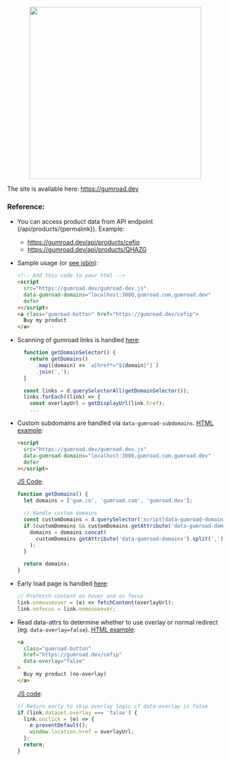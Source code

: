 <p align="center">
<img width="400" src="https://og-image.wzulfikar.com/i/**gumroad.dev**.png?theme=dark&md=1&fontSize=100px&images=https%3A%2F%2Fpbs.twimg.com%2Fmedia%2FDyWXd86UwAAsLM-%3Fformat%3Dpng%26name%3Dlarge&images=https%3A%2F%2Fassets.vercel.com%2Fimage%2Fupload%2Ffront%2Fassets%2Fdesign%2Fnextjs-white-logo.svg">
</p>

The site is available here: https://gumroad.dev

### Reference:

- You can access product data from API endpoint (/api/products/{permalink}). Example:

  - https://gumroad.dev/api/products/cefip
  - https://gumroad.dev/api/products/QHAZG

- Sample usage (or [see jsbin](https://jsbin.com/nikadoc/2/edit?html,output)):

  ```html
  <!-- Add this code to your html -->
  <script
    src="https://gumroad.dev/gumroad-dev.js"
    data-gumroad-domains="localhost:3000,gumroad.com,gumroad.dev"
    defer
  ></script>
  <a class="gumroad-button" href="https://gumroad.dev/cefip">
    Buy my product
  </a>
  ```

- Scanning of gumroad links is handled [here](https://github.com/wzulfikar/gumroad-dev/blob/81dee11f11fb71ce1b96cf5fb2bf2b9d9a9d2477/public/gumroad-dev.js#L169-L178):

  ```javascript
    function getDomainSelector() {
      return getDomains()
        .map((domain) => `a[href*="${domain}"]`)
        .join(',');
    }

    const links = d.querySelectorAll(getDomainSelector());
    links.forEach((link) => {
      const overlayUrl = getDisplayUrl(link.href);
      ...
  ```

- Custom subdomains are handled via `data-gumroad-subdomains`. [HTML example](https://github.com/wzulfikar/gumroad-dev/blob/c29643f610bc4d5676293ca75d26189650429463/pages/_document.tsx#L9-L13):

  ```html
  <script
    src="https://gumroad.dev/gumroad-dev.js"
    data-gumroad-domains="localhost:3000,gumroad.com,gumroad.dev"
    defer
  ></script>
  ```

  [JS Code](https://github.com/wzulfikar/gumroad-dev/blob/c29643f610bc4d5676293ca75d26189650429463/public/gumroad-dev.js#L155-L167):

  ```javascript
  function getDomains() {
    let domains = ['gum.co', 'gumroad.com', 'gumroad.dev'];

    // Handle custom domains
    const customDomains = d.querySelector('script[data-gumroad-domains]');
    if (customDomains && customDomains.getAttribute('data-gumroad-domains')) {
      domains = domains.concat(
        customDomains.getAttribute('data-gumroad-domains').split(',')
      );
    }

    return domains;
  }
  ```

- Early load page is handled [here](https://github.com/wzulfikar/gumroad-dev/blob/fd8a8e6590efb828f2ffb95237118ee2bacedf77/public/gumroad-dev.js#L199-L201):

  ```javascript
  // Prefetch content on hover and on focus
  link.onmouseover = (e) => fetchContent(overlayUrl);
  link.onfocus = link.onmouseover;
  ```

- Read data-attrs to determine whether to use overlay or normal redirect (eg. `data-overlay=false`). [HTML example](https://github.com/wzulfikar/gumroad-dev/blob/fd8a8e6590efb828f2ffb95237118ee2bacedf77/pages/index.tsx#L70-L76):

  ```html
  <a
    class="gumroad-button"
    href="https://gumroad.dev/cefip"
    data-overlay="false"
  >
    Buy my product (no-overlay)
  </a>
  ```

  [JS code](https://github.com/wzulfikar/gumroad-dev/blob/fd8a8e6590efb828f2ffb95237118ee2bacedf77/public/gumroad-dev.js#L179-L186):

  ```javascript
  // Return early to skip overlay logic if data-overlay is false
  if (link.dataset.overlay === 'false') {
    link.onclick = (e) => {
      e.preventDefault();
      window.location.href = overlayUrl;
    };
    return;
  }
  ```
